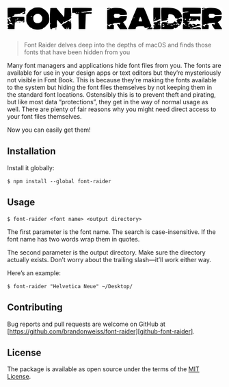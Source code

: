 # ![Font Raider](./assets/logo.svg?sanitize=true)

> Font Raider delves deep into the depths of macOS and finds those fonts that have been hidden from you

Many font managers and applications hide font files from you. The fonts are available for use in your design apps or text editors but they’re mysteriously not visible in Font Book. This is because they’re making the fonts available to the system but hiding the font files themselves by not keeping them in the standard font locations. Ostensibly this is to prevent theft and pirating, but like most data “protections”, they get in the way of normal usage as well. There are plenty of fair reasons why you might need direct access to your font files themselves.

Now you can easily get them!

## Installation

Install it globally:

```
$ npm install --global font-raider
```

## Usage

```
$ font-raider <font name> <output directory>
```

The first parameter is the font name. The search is case-insensitive. If the font name has two words wrap them in quotes.

The second parameter is the output directory. Make sure the directory actually exists. Don’t worry about the trailing slash—it’ll work either way.

Here’s an example:

```
$ font-raider "Helvetica Neue" ~/Desktop/
```

## Contributing

Bug reports and pull requests are welcome on GitHub at [https://github.com/brandonweiss/font-raider][github-font-raider].

## License

The package is available as open source under the terms of the [MIT License][MIT-license].

[github-font-raider]: https://github.com/brandonweiss/discharge
[MIT-license]: http://opensource.org/licenses/MIT
